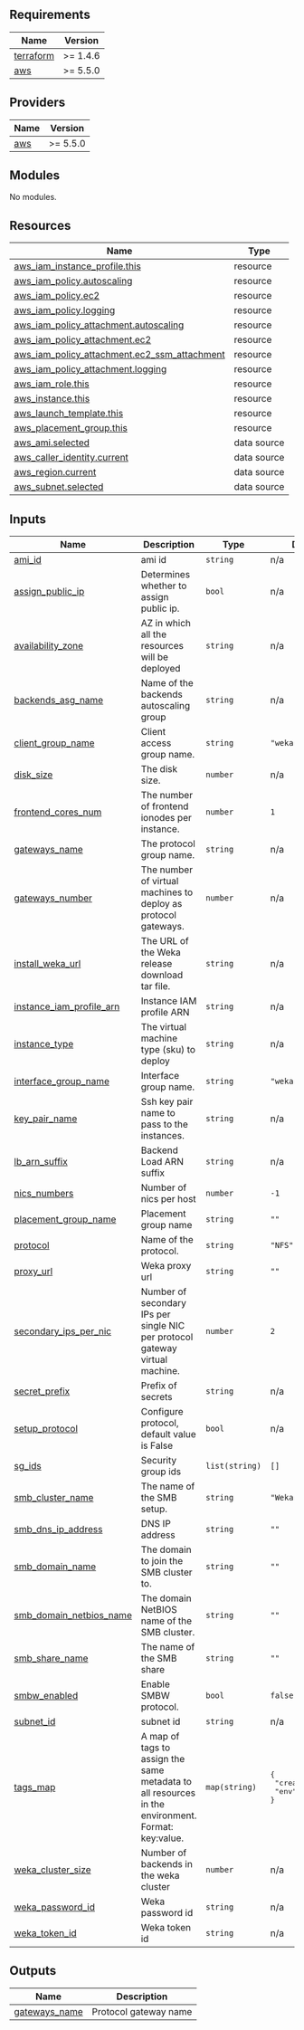 <!-- BEGIN_TF_DOCS -->
## Requirements

| Name | Version |
|------|---------|
| <a name="requirement_terraform"></a> [terraform](#requirement\_terraform) | >= 1.4.6 |
| <a name="requirement_aws"></a> [aws](#requirement\_aws) | >= 5.5.0 |

## Providers

| Name | Version |
|------|---------|
| <a name="provider_aws"></a> [aws](#provider\_aws) | >= 5.5.0 |

## Modules

No modules.

## Resources

| Name | Type |
|------|------|
| [aws_iam_instance_profile.this](https://registry.terraform.io/providers/hashicorp/aws/latest/docs/resources/iam_instance_profile) | resource |
| [aws_iam_policy.autoscaling](https://registry.terraform.io/providers/hashicorp/aws/latest/docs/resources/iam_policy) | resource |
| [aws_iam_policy.ec2](https://registry.terraform.io/providers/hashicorp/aws/latest/docs/resources/iam_policy) | resource |
| [aws_iam_policy.logging](https://registry.terraform.io/providers/hashicorp/aws/latest/docs/resources/iam_policy) | resource |
| [aws_iam_policy_attachment.autoscaling](https://registry.terraform.io/providers/hashicorp/aws/latest/docs/resources/iam_policy_attachment) | resource |
| [aws_iam_policy_attachment.ec2](https://registry.terraform.io/providers/hashicorp/aws/latest/docs/resources/iam_policy_attachment) | resource |
| [aws_iam_policy_attachment.ec2_ssm_attachment](https://registry.terraform.io/providers/hashicorp/aws/latest/docs/resources/iam_policy_attachment) | resource |
| [aws_iam_policy_attachment.logging](https://registry.terraform.io/providers/hashicorp/aws/latest/docs/resources/iam_policy_attachment) | resource |
| [aws_iam_role.this](https://registry.terraform.io/providers/hashicorp/aws/latest/docs/resources/iam_role) | resource |
| [aws_instance.this](https://registry.terraform.io/providers/hashicorp/aws/latest/docs/resources/instance) | resource |
| [aws_launch_template.this](https://registry.terraform.io/providers/hashicorp/aws/latest/docs/resources/launch_template) | resource |
| [aws_placement_group.this](https://registry.terraform.io/providers/hashicorp/aws/latest/docs/resources/placement_group) | resource |
| [aws_ami.selected](https://registry.terraform.io/providers/hashicorp/aws/latest/docs/data-sources/ami) | data source |
| [aws_caller_identity.current](https://registry.terraform.io/providers/hashicorp/aws/latest/docs/data-sources/caller_identity) | data source |
| [aws_region.current](https://registry.terraform.io/providers/hashicorp/aws/latest/docs/data-sources/region) | data source |
| [aws_subnet.selected](https://registry.terraform.io/providers/hashicorp/aws/latest/docs/data-sources/subnet) | data source |

## Inputs

| Name | Description | Type | Default | Required |
|------|-------------|------|---------|:--------:|
| <a name="input_ami_id"></a> [ami\_id](#input\_ami\_id) | ami id | `string` | n/a | yes |
| <a name="input_assign_public_ip"></a> [assign\_public\_ip](#input\_assign\_public\_ip) | Determines whether to assign public ip. | `bool` | n/a | yes |
| <a name="input_availability_zone"></a> [availability\_zone](#input\_availability\_zone) | AZ in which all the resources will be deployed | `string` | n/a | yes |
| <a name="input_backends_asg_name"></a> [backends\_asg\_name](#input\_backends\_asg\_name) | Name of the backends autoscaling group | `string` | n/a | yes |
| <a name="input_client_group_name"></a> [client\_group\_name](#input\_client\_group\_name) | Client access group name. | `string` | `"weka-cg"` | no |
| <a name="input_disk_size"></a> [disk\_size](#input\_disk\_size) | The disk size. | `number` | n/a | yes |
| <a name="input_frontend_cores_num"></a> [frontend\_cores\_num](#input\_frontend\_cores\_num) | The number of frontend ionodes per instance. | `number` | `1` | no |
| <a name="input_gateways_name"></a> [gateways\_name](#input\_gateways\_name) | The protocol group name. | `string` | n/a | yes |
| <a name="input_gateways_number"></a> [gateways\_number](#input\_gateways\_number) | The number of virtual machines to deploy as protocol gateways. | `number` | n/a | yes |
| <a name="input_install_weka_url"></a> [install\_weka\_url](#input\_install\_weka\_url) | The URL of the Weka release download tar file. | `string` | n/a | yes |
| <a name="input_instance_iam_profile_arn"></a> [instance\_iam\_profile\_arn](#input\_instance\_iam\_profile\_arn) | Instance IAM profile ARN | `string` | n/a | yes |
| <a name="input_instance_type"></a> [instance\_type](#input\_instance\_type) | The virtual machine type (sku) to deploy | `string` | n/a | yes |
| <a name="input_interface_group_name"></a> [interface\_group\_name](#input\_interface\_group\_name) | Interface group name. | `string` | `"weka-ig"` | no |
| <a name="input_key_pair_name"></a> [key\_pair\_name](#input\_key\_pair\_name) | Ssh key pair name to pass to the instances. | `string` | n/a | yes |
| <a name="input_lb_arn_suffix"></a> [lb\_arn\_suffix](#input\_lb\_arn\_suffix) | Backend Load ARN suffix | `string` | n/a | yes |
| <a name="input_nics_numbers"></a> [nics\_numbers](#input\_nics\_numbers) | Number of nics per host | `number` | `-1` | no |
| <a name="input_placement_group_name"></a> [placement\_group\_name](#input\_placement\_group\_name) | Placement group name | `string` | `""` | no |
| <a name="input_protocol"></a> [protocol](#input\_protocol) | Name of the protocol. | `string` | `"NFS"` | no |
| <a name="input_proxy_url"></a> [proxy\_url](#input\_proxy\_url) | Weka proxy url | `string` | `""` | no |
| <a name="input_secondary_ips_per_nic"></a> [secondary\_ips\_per\_nic](#input\_secondary\_ips\_per\_nic) | Number of secondary IPs per single NIC per protocol gateway virtual machine. | `number` | `2` | no |
| <a name="input_secret_prefix"></a> [secret\_prefix](#input\_secret\_prefix) | Prefix of secrets | `string` | n/a | yes |
| <a name="input_setup_protocol"></a> [setup\_protocol](#input\_setup\_protocol) | Configure protocol, default value is False | `bool` | n/a | yes |
| <a name="input_sg_ids"></a> [sg\_ids](#input\_sg\_ids) | Security group ids | `list(string)` | `[]` | no |
| <a name="input_smb_cluster_name"></a> [smb\_cluster\_name](#input\_smb\_cluster\_name) | The name of the SMB setup. | `string` | `"Weka-SMB"` | no |
| <a name="input_smb_dns_ip_address"></a> [smb\_dns\_ip\_address](#input\_smb\_dns\_ip\_address) | DNS IP address | `string` | `""` | no |
| <a name="input_smb_domain_name"></a> [smb\_domain\_name](#input\_smb\_domain\_name) | The domain to join the SMB cluster to. | `string` | `""` | no |
| <a name="input_smb_domain_netbios_name"></a> [smb\_domain\_netbios\_name](#input\_smb\_domain\_netbios\_name) | The domain NetBIOS name of the SMB cluster. | `string` | `""` | no |
| <a name="input_smb_share_name"></a> [smb\_share\_name](#input\_smb\_share\_name) | The name of the SMB share | `string` | `""` | no |
| <a name="input_smbw_enabled"></a> [smbw\_enabled](#input\_smbw\_enabled) | Enable SMBW protocol. | `bool` | `false` | no |
| <a name="input_subnet_id"></a> [subnet\_id](#input\_subnet\_id) | subnet id | `string` | n/a | yes |
| <a name="input_tags_map"></a> [tags\_map](#input\_tags\_map) | A map of tags to assign the same metadata to all resources in the environment. Format: key:value. | `map(string)` | <pre>{<br>  "creator": "tf",<br>  "env": "dev"<br>}</pre> | no |
| <a name="input_weka_cluster_size"></a> [weka\_cluster\_size](#input\_weka\_cluster\_size) | Number of backends in the weka cluster | `number` | n/a | yes |
| <a name="input_weka_password_id"></a> [weka\_password\_id](#input\_weka\_password\_id) | Weka password id | `string` | n/a | yes |
| <a name="input_weka_token_id"></a> [weka\_token\_id](#input\_weka\_token\_id) | Weka token id | `string` | n/a | yes |

## Outputs

| Name | Description |
|------|-------------|
| <a name="output_gateways_name"></a> [gateways\_name](#output\_gateways\_name) | Protocol gateway name |
<!-- END_TF_DOCS -->
